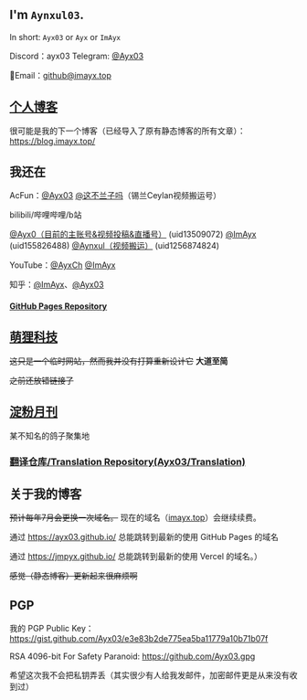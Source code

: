 <!--GitHub User Content Backup<img src="https://user-images.githubusercontent.com/75155322/185677596-8915d44f-3da7-4ac4-b5d5-1d90401121d0.png" align=right height=250px />-->
<!--<img src="https://s2.loli.net/2022/08/30/mEpKIh6VAHCvqwe.jpg" align=right height=232px>-->

## I'm `Aynxul03`.
In short: `Ayx03` or `Ayx` or `ImAyx`

Discord：ayx03 Telegram: [@Ayx03](https://t.me/ayx03)

📮Email：github@imayx.top

## [个人博客](https://imayx.top/)

很可能是我的下一个博客（已经导入了原有静态博客的所有文章）：<https://blog.imayx.top/>

## 我还在

AcFun：[@Ayx03](https://www.acfun.cn/u/47292415) [@这不兰子吗](https://www.acfun.cn/u/56814340)（锡兰Ceylan视频搬运号）

bilibili/哔哩哔哩/b站

[@Ayx0（目前的主账号&视频投稿&直播号）](https://space.bilibili.com/13509072) (uid13509072)
[@ImAyx](https://space.bilibili.com/155826488) (uid155826488)
[@Aynxul（视频搬运）](https://space.bilibili.com/1256874824) (uid1256874824)

YouTube：[@AyxCh](https://www.youtube.com/@AyxCh) [@ImAyx](https://www.youtube.com/@ImAyx)

知乎：[@ImAyx](https://www.zhihu.com/people/Aynxul03)、[@Ayx03](https://www.zhihu.com/people/notayx03)

#### [GitHub Pages Repository](https://github.com/Ayx03/Ayx03.github.io)

## [萌狸科技](https://m.imayx.top/)
~~这只是一个临时网站，然而我并没有打算重新设计它~~ **大道至简**

~~之前还放错链接了~~
## [淀粉月刊](https://dfkan.com/)
某不知名的鸽子聚集地
### [翻译仓库/Translation Repository(Ayx03/Translation)](https://github.com/Ayx03/Translation)

## 关于我的博客

~~预计每年7月会更换一次域名。~~ 现在的域名（[imayx.top](https://imayx.top)）会继续续费。

通过 <https://ayx03.github.io/> 总能跳转到最新的使用 GitHub Pages 的域名

通过 <https://jmpyx.github.io/> 总能跳转到最新的使用 Vercel 的域名。）

~~感觉（静态博客）更新起来很麻烦啊~~

## PGP

我的 PGP Public Key：<https://gist.github.com/Ayx03/e3e83b2de775ea5ba11779a10b71b07f>

RSA 4096-bit For Safety Paranoid: <https://github.com/Ayx03.gpg>

希望这次我不会把私钥弄丢（其实很少有人给我发邮件，加密邮件更是从来没有收到过）

<!--
**Ayx03/Ayx03** is a ✨ _special_ ✨ repository because its `README.md` (this file) appears on your GitHub profile.

Here are some ideas to get you started:

- 🔭 I’m currently working on ...
- 🌱 I’m currently learning ...
- 👯 I’m looking to collaborate on ...
- 🤔 I’m looking for help with ...
- 💬 Ask me about ...
- 📫 How to reach me: ...
- 😄 Pronouns: ...
- ⚡ Fun fact: ...
-->
